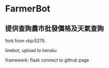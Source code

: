 # FarmerBot
## 提供查詢農市批發價格及天氣查詢

fork from vbjc5275.

linebot, upload to heroku

framework: flask
connect to github page
